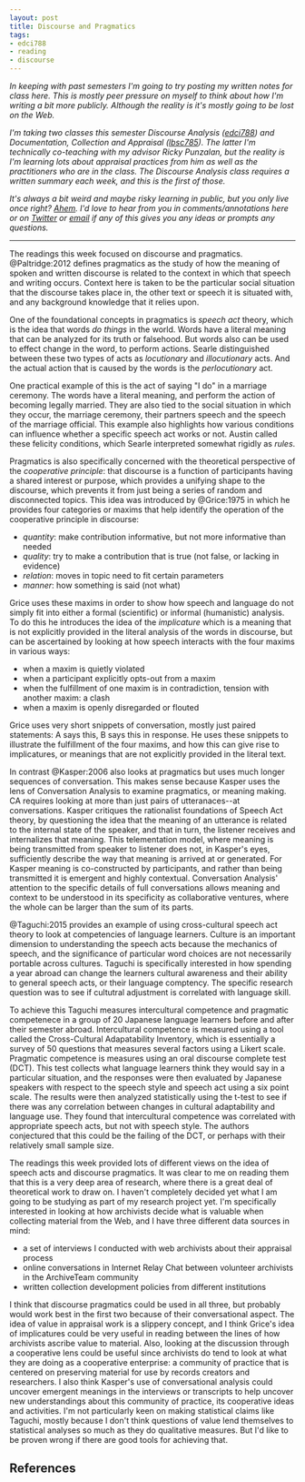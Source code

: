 ```yaml
---
layout: post
title: Discourse and Pragmatics
tags:
- edci788
- reading
- discourse
---
```


*In keeping with past semesters I'm going to try posting my written notes for
class here. This is mostly peer pressure on myself to think about how I'm
writing a bit more publicly. Although the reality is it's mostly going to be
lost on the Web.*

*I'm taking two classes this semester Discourse Analysis ([edci788]) and
Documentation, Collection and Appraisal ([lbsc785]). The latter I'm technically
co-teaching with my advisor Ricky Punzalan, but the reality is I'm learning lots
about appraisal practices from him as well as the practitioners who are in the
class. The Discourse Analysis class requires a written summary each week, and
this is the first of those.*

*It's always a bit weird and maybe risky learning in public, but you only live
once right? [Ahem](https://en.wikipedia.org/wiki/Eternal_return).  I'd love to
hear from you in comments/annotations here or on
[Twitter](https://twitter.com/edsu) or [email](mailto:ehs@pobox.com) if any of
this gives you any ideas or prompts any questions.*

---

The readings this week focused on discourse and pragmatics.  @Paltridge:2012
defines pragmatics as the study of how the meaning of spoken and written
discourse is related to the context in which that speech and writing occurs.
Context here is taken to be the particular social situation that the discourse
takes place in, the other text or speech it is situated with, and any background
knowledge that it relies upon.

One of the foundational concepts in pragmatics is *speech act* theory, which is
the idea that words *do things* in the world. Words have a literal meaning that
can be analyzed for its truth or falsehood. But words also can be used to effect
change in the word, to perform actions. Searle distinguished between these two
types of acts as *locutionary* and *illocutionary* acts. And the actual action
that is caused by the words is the *perlocutionary* act.

One practical example of this is the act of saying "I do" in a marriage
ceremony.  The words have a literal meaning, and perform the action of becoming
legally married.  They are also tied to the social situation in which they
occur, the marriage ceremony, their partners speech and the speech of the
marriage official. This example also highlights how various conditions can
influence whether a specific speech act works or not. Austin called these
felicity conditions, which Searle interpreted somewhat rigidly as *rules*.

Pragmatics is also specifically concerned with the theoretical perspective of
the *cooperative principle*: that discourse is a function of participants having
a shared interest or purpose, which provides a unifying shape to the discourse,
which prevents it from just being a series of random and disconnected topics.
This idea was introduced by @Grice:1975 in which he provides four categories or
maxims that help identify the operation of the cooperative principle in
discourse:

- *quantity*: make contribution informative, but not more informative than needed
- *quality*: try to make a contribution that is true (not false, or lacking in
  evidence)
- *relation*: moves in topic need to fit certain parameters
- *manner*: how something is said (not what)

Grice uses these maxims in order to show how speech and language do not simply
fit into either a formal (scientific) or informal (humanistic) analysis.  To do
this he introduces the idea of the *implicature* which is a meaning that is not
explicitly provided in the literal analysis of the words in discourse, but can
be ascertained by looking at how speech interacts with the four maxims in
various ways:

* when a maxim is quietly violated
* when a participant explicitly opts-out from a maxim
* when the fulfillment of one maxim is in contradiction, tension with another 
  maxim: a clash
* when a maxim is openly disregarded or flouted

Grice uses very short snippets of conversation, mostly just paired statements: A
says this, B says this in response. He uses these snippets to illustrate the
fulfillment of the four maxims, and how this can give rise to implicatures, or
meanings that are not explicitly provided in the literal text.

In contrast @Kasper:2006 also looks at pragmatics but uses much longer sequences
of conversation. This makes sense because Kasper uses the lens of Conversation
Analysis to examine pragmatics, or meaning making. CA requires looking at more
than just pairs of utteranaces--at conversations. Kasper critiques the
rationalist foundations of Speech Act theory, by questioning the idea that the
meaning of an utterance is related to the internal state of the speaker, and
that in turn, the listener receives and internalizes that meaning. This
telementation model, where meaning is being transmitted from speaker to listener
does not, in Kasper's eyes, sufficiently describe the way that meaning is
arrived at or generated. For Kasper meaning is co-constructed by participants,
and rather than being transmitted it is emergent and highly contextual.
Conversation Analysis' attention to the specific details of full conversations
allows meaning and context to be understood in its specificity as collaborative
ventures, where the whole can be larger than the sum of its parts.

@Taguchi:2015 provides an example of using cross-cultural speech act theory to
look at competencies of language learners. Culture is an important dimension to
understanding the speech acts because the mechanics of speech, and the
significance of particular word choices are not necessarily portable across
cultures. Taguchi is specifically interested in how spending a year abroad can
change the learners cultural awareness and their ability to general speech acts,
or their language comptency. The specific research question was to see if
cultutral adjustment is correlated with language skill.

To achieve this Taguchi measures intercultural competence and pragmatic
competenece in a group of 20 Japanese language learners before and after their
semester abroad. Intercultural competence is measured using a tool called the
Cross-Cultural Adapatability Inventory, which is essentially a survey of 50
questions that measures several factors using a Likert scale. Pragmatic
competence is measures using an oral discourse complete test (DCT). This test
collects what language learners think they would say in a particular situation,
and the responses were then evaluated by Japanese speakers with respect to the
speech style and speech act using a six point scale. The results were then
analyzed statistically using the t-test to see if there was any correlation
between changes in cultural adaptability and language use. They found that
intercultural competence was correlated with appropriate speech acts, but not
with speech style. The authors conjectured that this could be the failing of the
DCT, or perhaps with their relatively small sample size.

The readings this week provided lots of different views on the idea of speech
acts and discourse pragmatics. It was clear to me on reading them that this is a
very deep area of research, where there is a great deal of theoretical work to
draw on. I haven't completely decided yet what I am going to be studying as part
of my research project yet. I'm specifically interested in looking at how
archivists decide what is valuable when collecting material from the Web, and I
have three different data sources in mind:

- a set of interviews I conducted with web archivists about their appraisal
  process
- online conversations in Internet Relay Chat between volunteer archivists in
  the ArchiveTeam community
- written collection development policies from different institutions

I think that discourse pragmatics could be used in all three, but probably would
work best in the first two because of their conversational aspect. The idea of
value in appraisal work is a slippery concept, and I think Grice's idea of
implicatures could be very useful in reading between the lines of how archivists
ascribe value to material. Also, looking at the discussion through a cooperative
lens could be useful since archivists do tend to look at what they are doing as
a cooperative enterprise: a community of practice that is centered on preserving
material for use by records creators and researchers. I also think Kasper's use
of conversational analysis could uncover emergent meanings in the interviews or
transcripts to help uncover new understandings about this community of practice,
its cooperative ideas and activities. I'm not particularly keen on making
statistical claims like Taguchi, mostly because I don't think questions of value
lend themselves to statistical analyses so much as they do qualitative measures.
But I'd like to be proven wrong if there are good tools for achieving that.

## References


[edci788]: /tag/edci788
[lbsc785]: /tag/lbsc785
